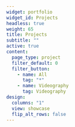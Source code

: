 ```yaml
---
widget: portfolio
widget_id: Projects
headless: true
weight: 65
title: Projects
subtitle: ""
active: true
content:
  page_type: project
  filter_default: 0
  filter_button:
    - name: All
      tag: "*"
    - name: Videography
      tag: Videography
design:
  columns: "1"
  view: showcase
  flip_alt_rows: false
---
```


